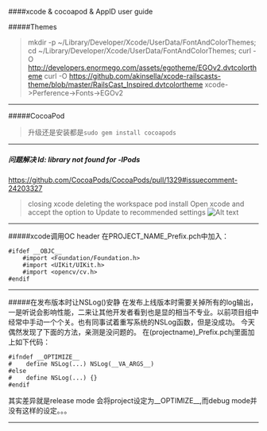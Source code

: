 ####xcode & cocoapod & AppID user guide

#####Themes
> mkdir -p ~/Library/Developer/Xcode/UserData/FontAndColorThemes;
cd ~/Library/Developer/Xcode/UserData/FontAndColorThemes;
curl -O http://developers.enormego.com/assets/egotheme/EGOv2.dvtcolortheme
curl -O https://github.com/akinsella/xcode-railscasts-theme/blob/master/RailsCast_Inspired.dvtcolortheme
xcode->Perference->Fonts->EGOv2

-----
#####CocoaPod
> 升级还是安装都是`sudo gem install cocoapods`

-----
##### 问题解决 ld: library not found for -lPods 
https://github.com/CocoaPods/CocoaPods/pull/1329#issuecomment-24203327
> closing xcode
deleting the workspace
pod install
Open xcode and accept the option to Update to recommended settings
![Alt text](./68747470733a2f2f662e636c6f75642e6769746875622e636f6d2f6173736574732f33393032342f313138333335352f34366131666139322d323232652d313165332d393065312d3161656638376437653365632e706e67.png)

-----
#####xcode调用OC header
在PROJECT_NAME_Prefix.pch中加入：
```
#ifdef __OBJC__
    #import <Foundation/Foundation.h>
    #import <UIKit/UIKit.h>
    #import <opencv/cv.h>
#endif
```
-----
#####在发布版本时让NSLog()安静
在发布上线版本时需要关掉所有的log输出，一是听说会影响性能，二来让其他开发者看到也是显的相当不专业。以前项目组中经常中手动一个个关。也有同事试着重写系统的NSLog函数，但是没成功。
今天偶然发现了下面的方法，亲测是没问题的。
在(projectname)_Prefix.pchj里面加上如下代码：

```
#ifndef __OPTIMIZE__
#    define NSLog(...) NSLog(__VA_ARGS__)
#else
#    define NSLog(...) {}
#endif
```
其实差异就是release mode 会将project设定为__OPTIMIZE__,而debug mode并没有这样的设定。。。

-----